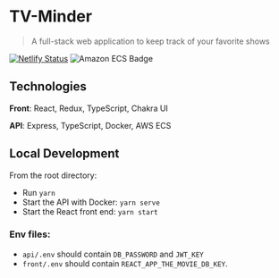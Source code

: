 # TV-Minder

> A full-stack web application to keep track of your favorite shows

[![Netlify Status](https://api.netlify.com/api/v1/badges/c0c8f001-1839-4c79-a338-de51cf4cd991/deploy-status)](https://app.netlify.com/sites/tv-minder/deploys) ![Amazon ECS Badge](https://github.com/trybick/tv-minder/workflows/Deploy%20API%20to%20Amazon%20ECS/badge.svg)

## Technologies

**Front**: React, Redux, TypeScript, Chakra UI

**API**: Express, TypeScript, Docker, AWS ECS

## Local Development

From the root directory:

- Run `yarn`
- Start the API with Docker: `yarn serve`
- Start the React front end: `yarn start`

### Env files:

- `api/.env` should contain `DB_PASSWORD` and `JWT_KEY`
- `front/.env` should contain `REACT_APP_THE_MOVIE_DB_KEY`.
